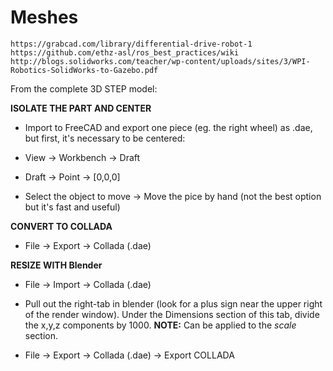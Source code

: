 # Meshes

```
https://grabcad.com/library/differential-drive-robot-1
https://github.com/ethz-asl/ros_best_practices/wiki
http://blogs.solidworks.com/teacher/wp-content/uploads/sites/3/WPI-Robotics-SolidWorks-to-Gazebo.pdf
```

From the complete 3D STEP model:

**ISOLATE THE PART AND CENTER**

- Import to FreeCAD and export one piece (eg. the right wheel) as .dae, but first, it's necessary to be centered:

- View → Workbench → Draft

- Draft → Point → [0,0,0]

- Select the object to move → Move the pice by hand (not the best option but it's fast and useful)

**CONVERT TO COLLADA**

- File → Export → Collada (.dae)

**RESIZE WITH Blender**

- File → Import → Collada (.dae)

- Pull out the right-tab in blender (look for a plus sign near the upper right of the render window). Under the Dimensions section of this tab, divide the x,y,z components by 1000. **NOTE:** Can be applied to the _scale_ section.

- File → Export → Collada (.dae) → Export COLLADA